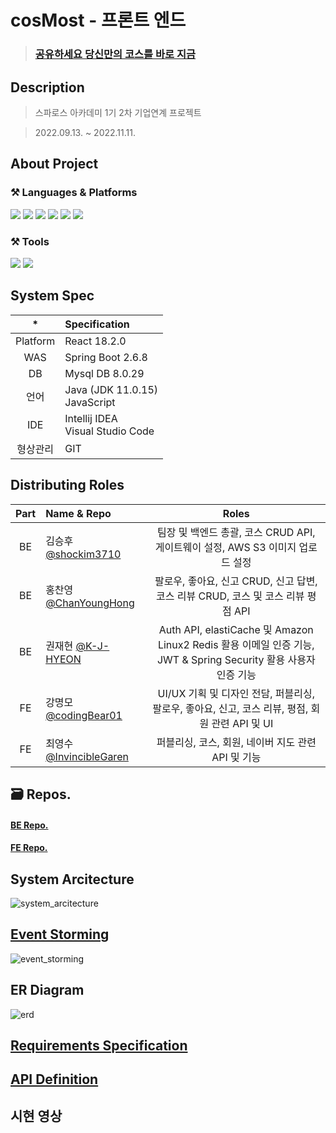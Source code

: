 
# cosMost - 프론트 엔드
> ### [공유하세요 당신만의 코스를 바로 지금](https://cosmost.vercel.app/)

## Description
> 스파로스 아카데미 1기 2차 기업연계 프로젝트

> 2022.09.13. ~ 2022.11.11.

## About Project
### ⚒ Languages & Platforms
<img src="https://img.shields.io/badge/HTML5-E34F26?&style=for-the-badge&logo=HTML5&logoColor=white"/></a>
<img src="https://img.shields.io/badge/CSS-1572b6?&style=for-the-badge&logo=css3&logoColor=white"/></a>
<img src="https://img.shields.io/badge/JavaScript-F7DF1E?&style=for-the-badge&logo=JavaScript&logoColor=white"/></a>
<img src="https://img.shields.io/badge/React-61DAFB?style=for-the-badge&logo=React&logoColor=white"></a>
<img src="https://img.shields.io/badge/Axios-5A29E4?style=for-the-badge&logo=Axios&logoColor=white"> </a>
<img src="https://img.shields.io/badge/Recoil-61DAFB?style=for-the-badge&logo=Recoil&logoColor=white">

### ⚒ Tools
<img src="https://img.shields.io/badge/Visual%20Studio%20Code-007ACC?&style=for-the-badge&logo=Visual%20Studio%20Code&logoColor=white"/> </a>
<img src="https://img.shields.io/badge/Git-F05032?&style=for-the-badge&logo=Git&logoColor=white"/> </a>

## System Spec

| * | Specification |
|:------:| :- |
| Platform | React 18.2.0 |
| WAS | Spring Boot 2.6.8 |
| DB | Mysql DB 8.0.29 |
| 언어 | Java (JDK 11.0.15) </br>JavaScript |
| IDE | Intellij IDEA </br>Visual Studio Code |
| 형상관리 | GIT |

## Distributing Roles
|Part|Name & Repo|Roles|
|:---:|:---|:---:|
|BE|김승후 [@shockim3710](https://github.com/shockim3710)|팀장 및 백엔드 총괄, 코스 CRUD API, 게이트웨이 설정, AWS S3 이미지 업로드 설정|
|BE|홍찬영 [@ChanYoungHong](https://github.com/ChanYoungHong)|팔로우, 좋아요, 신고 CRUD, 신고 답변, 코스 리뷰 CRUD, 코스 및 코스 리뷰 평점 API|
|BE|권재현 [@K-J-HYEON](https://github.com/K-J-HYEON)|Auth API, elastiCache 및 Amazon Linux2 Redis 활용 이메일 인증 기능, JWT & Spring Security 활용 사용자 인증 기능|
|FE|강명모 [@codingBear01](https://github.com/codingBear01)|UI/UX 기획 및 디자인 전담, 퍼블리싱, 팔로우, 좋아요, 신고, 코스 리뷰, 평점, 회원 관련 API 및 UI|
|FE|최영수 [@InvincibleGaren](https://github.com/InvincibleGaren)|퍼블리싱, 코스, 회원, 네이버 지도 관련 API 및 기능|

## 🗃 Repos.
#### [BE Repo.](https://github.com/orgs/CosMost-BE/repositories)
#### [FE Repo.](https://github.com/codingBear01/cosmost_fe)

## System Arcitecture
![system_arcitecture](https://user-images.githubusercontent.com/95178119/201016512-614c23e3-c52c-4b1d-bb53-51a052d6c91c.png)

## [Event Storming](https://miro.com/app/board/uXjVPFaLcAM=/)
![event_storming](https://user-images.githubusercontent.com/95178119/201017801-4484a489-5517-47cb-86c4-f1abea51d4c2.jpg)

## ER Diagram
![erd](https://user-images.githubusercontent.com/95178119/201016522-dcaf6ba2-d66d-4d54-b566-68c885b90d2c.png)

## [Requirements Specification](https://applebanana.atlassian.net/wiki/spaces/~6029c153c5a0430067bd79ce/pages/edit-v2/11370497?draftShareId=d8554bdb-9740-4c97-95ad-378816943069)

## [API Definition](https://docs.google.com/spreadsheets/d/1QWuBOwt4fPZEXaZ5XQ0yQyrJvEPdpJuf/edit?rtpof=true#gid=990061567)

## 시현 영상
